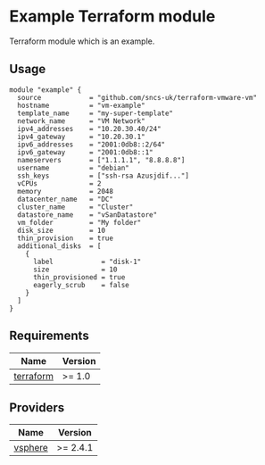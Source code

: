 # Example Terraform module

Terraform module which is an example.


## Usage
```hcl
module "example" {
  source            = "github.com/sncs-uk/terraform-vmware-vm"
  hostname          = "vm-example"
  template_name     = "my-super-template"
  network_name      = "VM Network"
  ipv4_addresses    = "10.20.30.40/24"
  ipv4_gateway      = "10.20.30.1"
  ipv6_addresses    = "2001:0db8::2/64"
  ipv6_gateway      = "2001:0db8::1"
  nameservers       = ["1.1.1.1", "8.8.8.8"]
  username          = "debian"
  ssh_keys          = ["ssh-rsa Azusjdif..."]
  vCPUs             = 2
  memory            = 2048
  datacenter_name   = "DC"
  cluster_name      = "Cluster"
  datastore_name    = "vSanDatastore"
  vm_folder         = "My folder"
  disk_size         = 10
  thin_provision    = true
  additional_disks  = [
    {
      label            = "disk-1"
      size             = 10
      thin_provisioned = true
      eagerly_scrub    = false
    }
  ]
}
```

## Requirements
| Name | Version |
|------|---------|
| <a name="requirement_terraform"></a> [terraform](#requirement\_terraform) | >= 1.0 |

## Providers

| Name | Version |
|------|---------|
| <a name="provider_vsphere"></a> [vsphere](#provider\_vsphere) | >= 2.4.1 |
